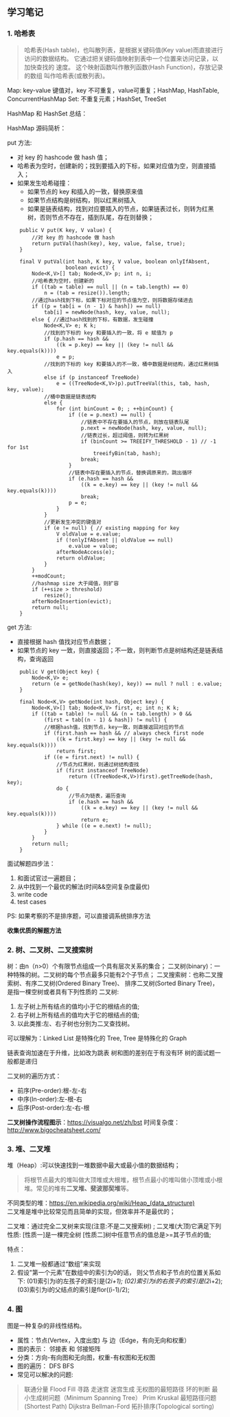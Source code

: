 学习笔记
-------------

### 1. 哈希表

> 哈希表(Hash table)，也叫散列表，是根据关键码值(Key value)而直接进行访问的数据结构。 它通过把关键码值映射到表中一个位置来访问记录，以加快查找的 速度。
  这个映射函数叫作散列函数(Hash Function)，存放记录的数组 叫作哈希表(或散列表)。

Map: key-value 键值对，key 不可重复，value可重复；HashMap, HashTable, ConcurrentHashMap
Set: 不重复元素；HashSet, TreeSet


HashMap 和 HashSet 总结：

HashMap 源码简析：


put 方法:

- 对 key 的 hashcode 做 hash 值；
- 哈希表为空时，创建新的；找到要插入的下标，如果对应值为空，则直接插入；
- 如果发生哈希碰撞：
    - 如果节点的 key 和插入的一致，替换原来值
    - 如果节点结构是树结构，则以红黑树插入
    - 如果是链表结构，找到对应要插入的节点，如果链表过长，则转为红黑树，否则节点不存在，插到队尾，存在则替换；
```$java
    public V put(K key, V value) {
        //对 key 的 hashcode 做 hash 
        return putVal(hash(key), key, value, false, true);
    }

    final V putVal(int hash, K key, V value, boolean onlyIfAbsent,
                   boolean evict) {
        Node<K,V>[] tab; Node<K,V> p; int n, i;
        //哈希表为空时，创建新的
        if ((tab = table) == null || (n = tab.length) == 0)
            n = (tab = resize()).length;
        //通过hash找到下标，如果下标对应的节点值为空，则将数据存储进去
        if ((p = tab[i = (n - 1) & hash]) == null)
            tab[i] = newNode(hash, key, value, null);
        else { //通过hash找到的下标，有数据，发生碰撞
            Node<K,V> e; K k;
            //找到的下标的 key 和要插入的一致，将 e 赋值为 p
            if (p.hash == hash &&
                ((k = p.key) == key || (key != null && key.equals(k))))
                e = p;
            //找到的下标的 key 和要插入的不一致，桶中数据是树结构，通过红黑树插入
            else if (p instanceof TreeNode)
                e = ((TreeNode<K,V>)p).putTreeVal(this, tab, hash, key, value);
            //桶中数据是链表结构
            else {
                for (int binCount = 0; ; ++binCount) {
                    if ((e = p.next) == null) {
                        //链表中不存在要插入的节点，则放在链表队尾
                        p.next = newNode(hash, key, value, null);
                        //链表过长，超过阈值，则转为红黑树
                        if (binCount >= TREEIFY_THRESHOLD - 1) // -1 for 1st
                            treeifyBin(tab, hash);
                        break;
                    }
                    //链表中存在要插入的节点，替换调原来的，跳出循环
                    if (e.hash == hash &&
                        ((k = e.key) == key || (key != null && key.equals(k))))
                        break;
                    p = e;
                }
            }
            //更新发生冲突的键值对
            if (e != null) { // existing mapping for key
                V oldValue = e.value;
                if (!onlyIfAbsent || oldValue == null)
                    e.value = value;
                afterNodeAccess(e);
                return oldValue;
            }
        }
        ++modCount;
        //hashmap size 大于阈值，则扩容
        if (++size > threshold)
            resize();
        afterNodeInsertion(evict);
        return null;
    }
```

get 方法:

- 直接根据 hash 值找对应节点数据；
- 如果节点的 key 一致，则直接返回；不一致，则判断节点是树结构还是链表结构，查询返回

```$java
    public V get(Object key) {
        Node<K,V> e;
        return (e = getNode(hash(key), key)) == null ? null : e.value;
    }

    final Node<K,V> getNode(int hash, Object key) {
        Node<K,V>[] tab; Node<K,V> first, e; int n; K k;
        if ((tab = table) != null && (n = tab.length) > 0 &&
            (first = tab[(n - 1) & hash]) != null) {
            //根据hash值，找到节点，key一致，则直接返回对应的节点
            if (first.hash == hash && // always check first node
                ((k = first.key) == key || (key != null && key.equals(k))))
                return first;
            if ((e = first.next) != null) {
                //节点为红黑树，则通过树结构查找
                if (first instanceof TreeNode)
                    return ((TreeNode<K,V>)first).getTreeNode(hash, key);
                do {
                    //节点为链表，遍历查询
                    if (e.hash == hash &&
                        ((k = e.key) == key || (key != null && key.equals(k))))
                        return e;
                } while ((e = e.next) != null);
            }
        }
        return null;
    }
```


面试解题四步法：
1. 和面试官过一遍题目；
2. 从中找到一个最优的解法(时间&&空间复杂度最优)
3. write code
4. test cases

PS: 如果考察的不是排序题，可以直接调系统排序方法

**收集优质的解题方法**


### 2. 树、二叉树、二叉搜索树

树：由n（n>0）个有限节点组成一个具有层次关系的集合；
二叉树(binary)：一种特殊的树。二叉树的每个节点最多只能有2个子节点；
二叉搜索树：也称二叉搜索树、有序二叉树(Ordered Binary Tree)、 排序二叉树(Sorted Binary Tree)，是指一棵空树或者具有下列性质的 二叉树:
1. 左子树上所有结点的值均小于它的根结点的值;
2. 右子树上所有结点的值均大于它的根结点的值;
3. 以此类推:左、右子树也分别为二叉查找树。 

可以理解为：Linked List 是特殊化的 Tree, Tree 是特殊化的 Graph

链表查询加速在于升维，比如改为跳表
树和图的差别在于有没有环
树的面试题一般都是递归

二叉树的遍历方式：
- 前序(Pre-order):根-左-右 
- 中序(In-order):左-根-右 
- 后序(Post-order):左-右-根

**二叉树操作流程图示**：https://visualgo.net/zh/bst
时间复杂度：http://www.bigocheatsheet.com/


### 3. 堆、二叉堆

堆（Heap）:可以快速找到一堆数据中最大或最小值的数据结构；
> 将根节点最大的堆叫做大顶堆或大根堆，根节点最小的堆叫做小顶堆或小根堆。常见的堆有**二叉堆、斐波那契堆**等。

不同类型的堆：https://en.wikipedia.org/wiki/Heap_(data_structure)  
二叉堆是堆中比较常见而且简单的实现，但效率并不是最优的；

二叉堆：通过完全二叉树来实现(注意:不是二叉搜索树) ;
二叉堆(大顶)它满足下列性质:
[性质一]是一棵完全树
[性质二]树中任意节点的值总是>=其子节点的值;

特点：
1. 二叉堆一般都通过“数组”来实现
2. 假设"第一个元素"在数组中的索引为0的话，
则父节点和子节点的位置关系如下:
(01)索引为i的左孩子的索引是(2*i+1);
(02)索引为i的右孩子的索引是(2*i+2);
(03)索引为i的父结点的索引是flor((i-1)/2);


### 4. 图

图是一种复杂的非线性结构。
- 属性：节点(Vertex，入度出度) 与 边（Edge，有向无向和权重）
- 图的表示： 邻接表 和 邻接矩阵
- 分类：方向-有向图和无向图，权重-有权图和无权图
- 图的遍历： DFS BFS 
- 常见可以解决的问题:
> 联通分量 Flood Fill 寻路 走迷宫 迷宫生成 无权图的最短路径 环的判断
最小生成树问题（Minimum Spanning Tree） Prim Kruskal
最短路径问题(Shortest Path) Dijkstra Bellman-Ford
拓扑排序(Topological sorting)




